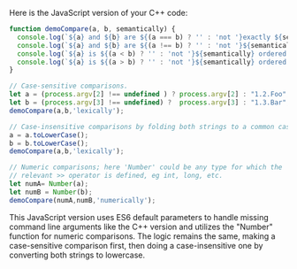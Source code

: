 Here is the JavaScript version of your C++ code:

```jsx
function demoCompare(a, b, semantically) {
  console.log(`${a} and ${b} are ${(a === b) ? '' : 'not '}exactly ${semantically} equal.`);
  console.log(`${a} and ${b} are ${(a !== b) ? '' : 'not '}${semantically} inequal.`);
  console.log(`${a} is ${(a < b) ? '' : 'not '}${semantically} ordered before ${b}.`);
  console.log(`${a} is ${(a > b) ? '' : 'not '}${semantically} ordered after ${b}.`);
}

// Case-sensitive comparisons.
let a = (process.argv[2] !== undefined ) ? process.argv[2] : "1.2.Foo";
let b = (process.argv[3] !== undefined) ?  process.argv[3] : "1.3.Bar";
demoCompare(a,b,'lexically');

// Case-insensitive comparisons by folding both strings to a common case.
a = a.toLowerCase();
b = b.toLowerCase();
demoCompare(a,b,'lexically'); 

// Numeric comparisons; here 'Number' could be any type for which the
// relevant >> operator is defined, eg int, long, etc.
let numA= Number(a);
let numB = Number(b);
demoCompare(numA,numB,'numerically'); 
```
This JavaScript version uses ES6 default parameters to handle missing command line arguments like the C++ version and utilizes the "Number" function for numeric comparisons. The logic remains the same, making a case-sensitive comparison first, then doing a case-insensitive one by converting both strings to lowercase.
